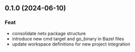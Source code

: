 ## 0.1.0 (2024-06-10)

### Feat

- consolidate netx package structure
- introduce new cmd target and go_binary in Bazel files
- update workspace definitions for new project integration
